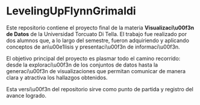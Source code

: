 # LevelingUpFlynnGrimaldi

Este repositorio contiene el proyecto final de la materia **Visualizaci\u00f3n de Datos** de la Universidad Torcuato Di Tella.
El trabajo fue realizado por dos alumnos que, a lo largo del semestre, fueron adquiriendo y aplicando
conceptos de an\u00e1lisis y presentaci\u00f3n de informaci\u00f3n. 

El objetivo principal del proyecto es plasmar todo el camino recorrido: desde la exploraci\u00f3n de los
conjuntos de datos hasta la generaci\u00f3n de visualizaciones que permitan comunicar de manera clara y
atractiva los hallazgos obtenidos.

Esta versi\u00f3n del repositorio sirve como punto de partida y registro del avance logrado.

